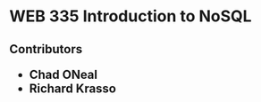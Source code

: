 <h1>WEB 335 Introduction to NoSQL</h1>
<h2>Contributors</>
  <ul>
  <li>Chad ONeal</li>
  <li>Richard Krasso</li>
